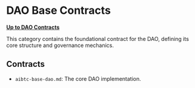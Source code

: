 # DAO Base Contracts

**[Up to DAO Contracts](../README.md)**

This category contains the foundational contract for the DAO, defining its core structure and governance mechanics.

## Contracts

- `aibtc-base-dao.md`: The core DAO implementation.
